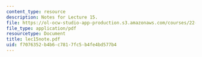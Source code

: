 ```yaml
---
content_type: resource
description: Notes for Lecture 15.
file: https://ol-ocw-studio-app-production.s3.amazonaws.com/courses/22-812j-managing-nuclear-technology-spring-2004/f7076352b4b6c7817fc5b4fe4bd577b4_lec15note.pdf
file_type: application/pdf
resourcetype: Document
title: lec15note.pdf
uid: f7076352-b4b6-c781-7fc5-b4fe4bd577b4
---
```

